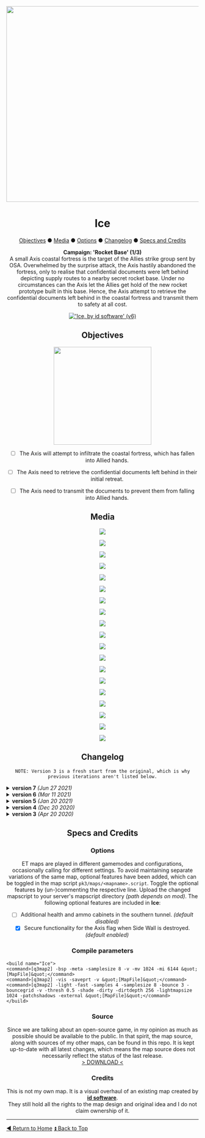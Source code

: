 <!-- HEADER -->
<div align="center">
 
<a href="https://raw.githubusercontent.com/realkemon/home/master/levelshots/ice/ice.png"><img src="https://raw.githubusercontent.com/realkemon/home/master/levelshots/ice/ice.png" width="512"/></a>

# Ice
 
<!-- TOC -->
<a href="https://github.com/realkemon/home/blob/master/pages/etl_ice.md#objectives">Objectives</a> ● <a href="https://github.com/realkemon/home/blob/master/pages/etl_ice.md#media">Media</a> ● <a href="https://github.com/realkemon/home/blob/master/pages/etl_ice.md#options">Options</a> ● <a href="https://github.com/realkemon/home/blob/master/pages/etl_ice.md#changelog">Changelog</a> ● <a href="https://github.com/realkemon/home/blob/master/pages/etl_ice.md#specs_and_credits">Specs and Credits</a>
<!-- STORY -->
**Campaign: 'Rocket Base' (1/3)**
 <br>
 A small Axis coastal fortress is the target of the Allies strike group sent by OSA. Overwhelmed by the surprise attack, the Axis hastily abandoned the fortress, only to realise that confidential documents were left behind depicting supply routes to a nearby secret rocket base. Under no circumstances can the Axis let the Allies get hold of the new rocket prototype built in this base. Hence, the Axis attempt to retrieve the confidential documents left behind in the coastal fortress and transmit them to safety at all cost.
<br>
 
<a href="https://www.moddb.com/mods/etlegacy/addons/ice-by-id-software-v6" title="Download 'Ice, by id software' (v6) - Mod DB" target="_blank"><img src="https://button.moddb.com/download/medium/210426.png" alt="'Ice, by id software' (v6)" /></a>

 
## Objectives
 
<a href="https://raw.githubusercontent.com/realkemon/home/master/levelshots/ice/ice_cc.png"><img src="https://raw.githubusercontent.com/realkemon/home/master/levelshots/ice/ice_cc.png" width="256"/></a>
 
* [ ] The Axis will attempt to infiltrate the coastal fortress, which has fallen into Allied hands.
* [ ] The Axis need to retrieve the confidential documents left behind in their initial retreat.
* [ ] The Axis need to transmit the documents to prevent them from falling into Allied hands.


## Media

<a href="https://raw.githubusercontent.com/realkemon/home/master/levelshots/ice/ice1.jpg"><img src="https://raw.githubusercontent.com/realkemon/home/master/levelshots/ice/ice1.jpg"></a>

<a href="https://raw.githubusercontent.com/realkemon/home/master/levelshots/ice/ice2.jpg"><img src="https://raw.githubusercontent.com/realkemon/home/master/levelshots/ice/ice2.jpg"></a>

<a href="https://raw.githubusercontent.com/realkemon/home/master/levelshots/ice/ice3.jpg"><img src="https://raw.githubusercontent.com/realkemon/home/master/levelshots/ice/ice3.jpg"></a>

<a href="https://raw.githubusercontent.com/realkemon/home/master/levelshots/ice/ice4.jpg"><img src="https://raw.githubusercontent.com/realkemon/home/master/levelshots/ice/ice4.jpg"></a>

<a href="https://raw.githubusercontent.com/realkemon/home/master/levelshots/ice/ice5.jpg"><img src="https://raw.githubusercontent.com/realkemon/home/master/levelshots/ice/ice5.jpg"></a>

<a href="https://raw.githubusercontent.com/realkemon/home/master/levelshots/ice/ice6.jpg"><img src="https://raw.githubusercontent.com/realkemon/home/master/levelshots/ice/ice6.jpg"></a>

<a href="https://raw.githubusercontent.com/realkemon/home/master/levelshots/ice/ice7.jpg"><img src="https://raw.githubusercontent.com/realkemon/home/master/levelshots/ice/ice7.jpg"></a>

<a href="https://raw.githubusercontent.com/realkemon/home/master/levelshots/ice/ice8.jpg"><img src="https://raw.githubusercontent.com/realkemon/home/master/levelshots/ice/ice8.jpg"></a>

<a href="https://raw.githubusercontent.com/realkemon/home/master/levelshots/ice/ice9.jpg"><img src="https://raw.githubusercontent.com/realkemon/home/master/levelshots/ice/ice9.jpg"></a>

<a href="https://raw.githubusercontent.com/realkemon/home/master/levelshots/ice/ice10.jpg"><img src="https://raw.githubusercontent.com/realkemon/home/master/levelshots/ice/ice10.jpg"></a>

<a href="https://raw.githubusercontent.com/realkemon/home/master/levelshots/ice/ice11.jpg"><img src="https://raw.githubusercontent.com/realkemon/home/master/levelshots/ice/ice11.jpg"></a>

<a href="https://raw.githubusercontent.com/realkemon/home/master/levelshots/ice/ice12.jpg"><img src="https://raw.githubusercontent.com/realkemon/home/master/levelshots/ice/ice12.jpg"></a>

<a href="https://raw.githubusercontent.com/realkemon/home/master/levelshots/ice/ice13.jpg"><img src="https://raw.githubusercontent.com/realkemon/home/master/levelshots/ice/ice13.jpg"></a>

<a href="https://raw.githubusercontent.com/realkemon/home/master/levelshots/ice/ice14.jpg"><img src="https://raw.githubusercontent.com/realkemon/home/master/levelshots/ice/ice14.jpg"></a>

<a href="https://raw.githubusercontent.com/realkemon/home/master/levelshots/ice/ice15.jpg"><img src="https://raw.githubusercontent.com/realkemon/home/master/levelshots/ice/ice15.jpg"></a>

<a href="https://raw.githubusercontent.com/realkemon/home/master/levelshots/ice/ice16.jpg"><img src="https://raw.githubusercontent.com/realkemon/home/master/levelshots/ice/ice16.jpg"></a>

<a href="https://raw.githubusercontent.com/realkemon/home/master/levelshots/ice/ice17.jpg"><img src="https://raw.githubusercontent.com/realkemon/home/master/levelshots/ice/ice17.jpg"></a>

<a href="https://raw.githubusercontent.com/realkemon/home/master/levelshots/ice/ice18.jpg"><img src="https://raw.githubusercontent.com/realkemon/home/master/levelshots/ice/ice18.jpg"></a>

<a href="https://raw.githubusercontent.com/realkemon/home/master/levelshots/ice/ice19.jpg"><img src="https://raw.githubusercontent.com/realkemon/home/master/levelshots/ice/ice19.jpg"></a>


## Changelog
`NOTE: Version 3 is a fresh start from the original, which is why previous iterations aren't listed below.`

</div>

<details>
 <summary><b>version 7</b> <i>(Jun 27 2021)</i></summary>
 
* [x] Fixed command map icons showing outside of compass. *(Thank you spyhawk for reporting)*
* [x] Changed from `Axial Projection` to `Brush Primitives`.
* [x] Added unique `id`s for spawn slots to prepare [this](https://github.com/etlegacy/etlegacy/issues/1641) feature.
* [x] Adjusted various texture alignments.
* [x] Slightly reduced number of verts and shaders in first valley.
* [x] Reworked forward flag functionality to prevent spawn glitch after `/map_restart`.
* [x] Added optional flag secure mechanic when Side Wall destroyed. *(enabled by default)*
* [x] Added optional health and ammo cabinets in southern tunnel. *(diabled by default)*
* [x] Removed Axis flag cm icon for Allied team as it was causing problems.
* [x] Adjusted colour of lighting in transmitter building to be less obnoxiously orange.
* [x] Fixed glass shader on trucks.
* [x] Fixed wood textures z-fighting in south tunnel shelf.
</details>

<details>
 <summary><b>version 6</b> <i>(Mar 11 2021)</i></summary>
 
* [x] Fixed side wall cm icon being upside down in vanilla ET due to incorrect field order in .tga. *(Thank you Aciz for reporting)*
* [x] Adjusted terrain clipping to be a bit less aggressive. *(Thank you Aciz for reporting)*
* [x] Removed `common/slick` at tunnel exits. *(Thank you Aciz for reporting)*
* [x] Improved lighting at Allied CP.
* [x] Adjusted shader for winter trees to prevent overwriting default shaders on other maps. *(Thank you Aciz for reporting)*
</details>

<details>
 <summary><b>version 5</b> <i>(Jan 20 2021)</i></summary>
 
* [x] Adjusted lighting and terrain blending to improve performance.
* [x] Increased playercount from 16vs16 to 32vs32.
* [x] Removed flag sound from guardtower.
* [x] Fixed CP sounds playing in second round after `/map_restart`. *(Thanks to WuTangH for reporting issue on 'Supply Depot, by ginc')*
* [x] Fixed missing command map shader on forward bunker flag for Axis.
* [x] Fixed setstate error for non-existent entities.
</details>

<details>
 <summary><b>version 4</b> <i>(Dec 20 2020)</i></summary>
 
* [x] Adjusted height of swinglights to be flush with ceiling.
* [x] Improved overall lighting.
</details>

<details>
 <summary><b>version 3</b> <i>(Apr 20 2020)</i></summary>
 
* [x] Improved VO announcements.
    * As long as both Main Entrance and Side Wall are active VO is: “defend/destroy entrances”.
    * As soon as one has been breached VO is: “defend/destroy the side OR main entrance”.
    * Added VO announcements for active map objectives when joining a team.
    * Added VO announcements for the guardtower.
* [x] Added base alarm when the main entrance gets destroyed.
* [x] Added colour-coded guiding system intended to ease new players into the map.
* [x] Added ambient sounds.
* [x] Simplified shoutcaster movement by opening the mountain range dividing the two valleys for spectators.
* [x] Doors have been widened to allow for faster movement.
* [x] Opened one side of the mountain to the frozen sea for narrative purposes.
* [x] Adjusted global lighting.
* [x] Removed snowy textures from the interior of the fortress.
* [x] Changed castle-like theme from a short underground section to be more in line with the rest of the fortress.
* [x] Attempted to give the duct-like connection near the flag a more realistic purpose by transforming the wall into a shelf.
* [x] Simplified player collision near shelves, crates, etc.
</details>

<div align="center">
 
## Specs and Credits

### Options
 
ET maps are played in different gamemodes and configurations, occasionally calling for different settings. To avoid maintaining separate variations of the same map, optional features have been added, which can be toggled in the map script `pk3/maps/<mapname>.script`. Toggle the optional features by (un-)commenting the respective line. Upload the changed mapscript to your server's mapscript directory *(path depends on mod)*. The following optional features are included in **Ice**:
* [ ] Additional health and ammo cabinets in the southern tunnel. *(default disabled)*
* [x] Secure functionality for the Axis flag when Side Wall is destroyed. *(default enabled)*
 
### Compile parameters

</div>

```
<build name="Ice">
<command>[q3map2] -bsp -meta -samplesize 8 -v -mv 1024 -mi 6144 &quot;[MapFile]&quot;</command>
<command>[q3map2] -vis -saveprt -v &quot;[MapFile]&quot;</command>
<command>[q3map2] -light -fast -samples 4 -samplesize 8 -bounce 3 -bouncegrid -v -thresh 0.5 -shade -dirty -dirtdepth 256 -lightmapsize 1024 -patchshadows -external &quot;[MapFile]&quot;</command>
</build>
```

<div align="center">
 
### Source
Since we are talking about an open-source game, in my opinion as much as possible should be available to the public. In that spirit, the map source, along with sources of my other maps, can be found in this repo. It is kept up-to-date with all latest changes, which means the map source does not necessarily reflect the status of the last release.
<br>
<a href="https://github.com/realkemon/home/tree/master/maps">> DOWNLOAD <</a>
 
### Credits
This is not my own map. It is a visual overhaul of an existing map created by [**id software**](https://www.idsoftware.com).
<br>
They still hold all the rights to the map design and original idea and I do not claim ownership of it.

</div>

----
[:arrow_backward: Return to Home](https://github.com/realkemon/home/blob/master/README.md) [:arrow_double_up: Back to Top](https://github.com/realkemon/home/blob/master/pages/etl_ice.md)
